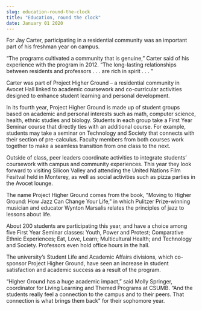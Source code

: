 ```yaml
---
slug: education-round-the-clock
title: "Education, round the clock"
date: January 01 2020
---
```


 
<p>
  For Jay Carter, participating in a residential community was an important part
  of his freshman year on campus.
</p>
<p>
  “The programs cultivated a community that is genuine,” Carter said of his
  experience with the program in 2012. “The long-lasting relationships between
  residents and professors . . . are rich in spirit . . . ”
</p>
<p>
  Carter was part of Project Higher Ground ­– a residential community in Avocet
  Hall linked to academic coursework and co-curricular activities designed to
  enhance student learning and personal development.
</p>
<p>
  In its fourth year, Project Higher Ground is made up of student groups based
  on academic and personal interests such as math, computer science, health,
  ethnic studies and biology. Students in each group take a First Year Seminar
  course that directly ties with an additional course. For example, students may
  take a seminar on Technology and Society that connects with their section of
  pre-calculus. Faculty members from both courses work together to make a
  seamless transition from one class to the next.
</p>
<p>
  Outside of class, peer leaders coordinate activities to integrate students’
  coursework with campus and community experiences. This year they look forward
  to visiting Silicon Valley and attending the United Nations Film Fesitval held
  in Monterey, as well as social activities such as pizza parties in the Avocet
  lounge.
</p>
<p>
  The name Project Higher Ground comes from the book, "Moving to Higher Ground:
  How Jazz Can Change Your Life," in which Pulitzer Prize-winning musician and
  educator Wynton Marsalis relates the principles of jazz to lessons about life.
</p>
<p>
  About 200 students are participating this year, and have a choice among five
  First Year Seminar classes: Youth, Power and Protest; Comparative Ethnic
  Experiences; Eat, Love, Learn; Multicultural Health; and Technology and
  Society. Professors even hold office hours in the hall.
</p>
<p>
  The university’s Student Life and Academic Affairs divisions, which co-sponsor
  Project Higher Ground, have seen an increase in student satisfaction and
  academic success as a result of the program.
</p>
<p>
  “Higher Ground has a huge academic impact,” said Molly Springer, coordinator
  for Living Learning and Themed Programs at CSUMB. “And the students really
  feel a connection to the campus and to their peers. That connection is what
  brings them back” for their sophomore year.
</p>
 
